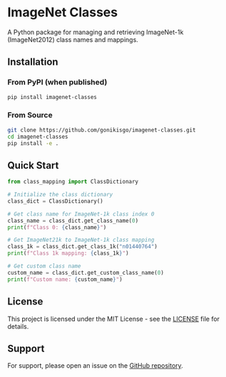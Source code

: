 # ImageNet Classes

A Python package for managing and retrieving ImageNet-1k (ImageNet2012) class names and mappings.

## Installation

### From PyPI (when published)
```bash
pip install imagenet-classes
```

### From Source
```bash
git clone https://github.com/gonikisgo/imagenet-classes.git
cd imagenet-classes
pip install -e .
```

## Quick Start

```python
from class_mapping import ClassDictionary

# Initialize the class dictionary
class_dict = ClassDictionary()

# Get class name for ImageNet-1k class index 0
class_name = class_dict.get_class_name(0)
print(f"Class 0: {class_name}")

# Get ImageNet21k to ImageNet-1k class mapping
class_1k = class_dict.get_class_1k("n01440764")
print(f"Class 1k mapping: {class_1k}")

# Get custom class name
custom_name = class_dict.get_custom_class_name(0)
print(f"Custom name: {custom_name}")
```

## License

This project is licensed under the MIT License - see the [LICENSE](LICENSE) file for details.

## Support

For support, please open an issue on the [GitHub repository](https://github.com/gonikisgo/imagenet-classes/issues).